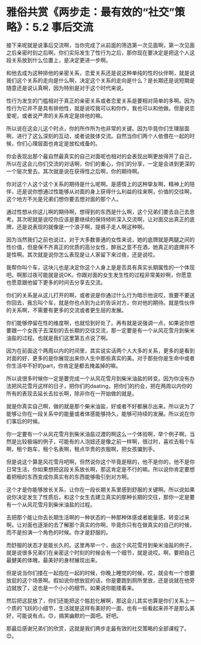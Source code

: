 # 雅俗共赏《两步走：最有效的“社交”策略》：5.2 事后交流

接下来呢就是说事后交流啊，当你完成了从前面的筛选第一次见面啊，第一次见面之后亲密时刻之后啊，你们实际发生了性行为之后，那你现在要决定是把这个人这段关系放到什么位置上，是决定更进一步啊。

和他去成为这种排他的亲密关系，恋爱关系还是说这种单纯的性的伙伴啊，就是说我们这个关系的走向是什么啊，决定这个关系的走向是什么？是长期还是说短期是随意还是说认真啊，因为特别是对于这个时代来说。

性行为发生的门槛相对于真正的亲密关系或者恋爱关系是要相对简单的多啊。因为性行为它并不是具有排他性，就是说哎我可以和你作，我也可以和他做。但是说恋爱呢，或者说严肃的关系肯定是排他的嘛。

所以说在这会儿这个时点，你的所作所为也非常的关键。因为毕竟你们生理层面啊，进行了这么深刻的互动，或者说肢体交流。自然当你们两个人依偎在一起的时候，你们心理层面也肯定是放松戒备的。

你会表现出那个最自然最真实的自己对面呢也相对的会表现出啊更放得开了自己，所以在这会儿你们交流的对话啊，你们的重心，你们的分享，一定是会进到更深的一个层次里去。其次就是说在获得性之后啊，你的期待啊。

你对这个人这个这个关系的期待是什么呢啊。是感情上的这种挚友啊，精神上的陪伴，还是说你想通过性能够从对面的身上获得什么利益的往来啊，价值的交往啊，这个地方不光是兄弟们想你要去想对面的那个人。

通过性想从你这儿啊的期待啊，想得到的东西是什么啊，这个兄弟们要去自己去思考。其次呢就是说哎你应该是要继续的保持倾听深入交流啊，让对面交出真正的底牌，还是说表现的就像是一个浪子啊，提裤子走人啊这种啊。

因为当然我们之前也说过，对于大多数普通的女性来说，她的底牌就是两腿之间的性价值，但是保不齐真正的优质的高分女性，醉翁之意不在酒，她真正的底牌并不是性啊。其次就是说你怎么表现是让人家留下来过夜，还是说哎。

我帮你叫个车，这块儿也是决定你这个人身上是是否具有真实长期属性的一个体现吧。啊那过夜可能就是说OK。你跟对面的女生发生性的过程非常美妙啊，你愿意也愿意跟他留下更多的时间去分享去交流。

你们的关系是从这儿打开的啊，或者说是你通过什么行为暗示他说哎，我要不要送你回去，我忘叫个车，就是你也点到为止的告诉对方，你对他的期待。就是性伙伴的关系啊，不需要有更多的交流或者更生层的发展。

你们能够停留在性的维度啊，也就恰到好处了。再有就是说强调一点，如果说你想要跟一个女孩子去深刻的去长期的交往交流，那一定要是有一个从风花雪月到柴米油盐的过程。也就是我们这里第五点说了啊。

因为在前面这个两周以内的时间里，其实说实话两个人大多的关系，更多的是看到对面的好，更多的是你展现出来你人生中那些真实的美。对于那些你是生命中或者你生活中不好的part，你肯定是都去掩盖掉的嘛。

所以说很多时候你一定是要完成一个从风花雪月到柴米油盐的转变。因为你没有办法把风花雪月这样的日子，把你们的daating，把你们的约会，把在两周以内你的所有的表现去延长去拉长啊，除非你在一开始做的就是。

就是你真实自己啊，做的就是那个柴米油盐，好或者不好都展示出来。所以说为了能够让你在一段关系中的能量或者体感能够持久，能够可持续的发展。所以说在你们事后的时候。

你一定要有一个从风花雪月到柴米油盐过渡的啊这么一个体验啊，举个例子啊，当然是比较极端的例子，可能有的人泡妞还是像之前一样啊，很过时，喜欢去租个车啊，租个跑车，租个名表啊，租点华贵的衣服啊，把女孩骗到手。

但是说这个算是风花雪月吧啊，但然说你这个毕竟是租的，他不是你的，他不是你日常生活，你如果想把这段关系放长啊，那这肯定是不行的嘛。所以说你肯定要想着把租的东西变成你真实有的东西能够吸引到对方啊。

这个才是你能够放长关系，让你在一段长期关系里感到舒服的关键啊。所以说如果说你决定发生了性质后，和这个女生去建立真实的那种长期的交往，那你一定是要有一个从风花雪月到柴米油盐的过程。

去把那个能让你去长期生活啊的一种状态的一种那种体感或者能量感。转变过来啊。让对面也逐渐的去了解那个真实的你啊，毕竟你只有在做真实的自己的时候，而不是扮演一个角色的时候。你才是舒服的。

而舒服的状态才是能长久的。这里再举一个，由这个风花雪月到柴米油盐的例子，就是说很多兄弟们在亲密这个时刻的时候会有一个细节，就是说哎。啊，要把自己最健美的体魄，最美好的身材展现出来。

但是说当你们搂在一起抱在一起的时候，你晚上睡觉的时候，哎，就会有一个想要放屁的这个场景啊。假如说你想放屁的话，你是要跑到厕所里放，还是说就在他旁边就放了，这也是一个小小的细节。如果说你能搂着来。

然后把这屁放了，你们还能把这个尴尬化解啊，那这会儿其实也算是你们关系上一个质的飞跃的小细节，生活就是这样有美好的一面，也有一些看起来并不是那么美好，可能说有点。😊，搞笑幽默的一面吧。好吧。

那最后感谢兄弟们的欣赏，这就是我们两步走最有效的社交策略的全部课程了。😊。